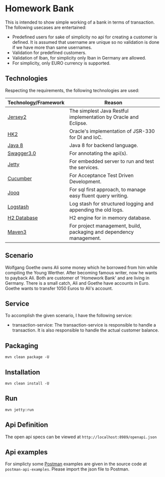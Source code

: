 # Homework Bank
This is intended to show simple working of a bank in terms of transaction. The following usecases are entertained:
* Predefined users for sake of simplicity no api for creating a customer is defined. It is assumed that username are unique so no validation is done if we have more than same usernames.
* Validation for predefined customers.
* Validation of Iban, for simplicity only Iban in Germany are allowed.
* For simplicity, only EURO currency is supported.
## Technologies
Respecting the requirements, the following technologies are used:

Technology/Framework|Reason
------------- | -------------
[Jersey2](https://projects.eclipse.org/projects/ee4j.jersey/ ) | The simplest Java Restful implementation by Oracle and Eclipse. 
[HK2](https://javaee.github.io/hk2/) | Oracle's implementation of JSR-330 for DI and IoC.
[Java 8](https://www.oracle.com/technetwork/java/javase/overview/java8-2100321.html)| Java 8 for backend language.
[Swagger3.0](https://swagger.io/docs/specification/basic-structure/)  | For annotating the  api(s).
[Jetty](https://www.eclipse.org/jetty/) | For embedded server to run and test the services.
[Cucumber](https://cucumber.io/)| For Acceptance Test Driven Development.
[Jooq](https://www.jooq.org/) | For sql first approach, to manage easy fluent query writing.
[Logstash](https://github.com/logstash/logstash-logback-encoder)| Log stash for structured logging and appending the old logs.
[H2 Database](https://www.h2database.com/html/main.html)| H2 engine for in memory database.
[Maven3](https://maven.apache.org/download.cgi)| For project management, build, packaging and dependency management.

## Scenario
Wolfgang Goethe owns Ali some money which he borrowed from him while compiling the Young Werther. After becoming famous writer, now he wants to payback Ali. Both are customer of 'Homework Bank' and are living in Germany.
There is a small catch, Ali and Goethe have accounts in Euro. Goethe wants to transfer 1050 Euros to Ali's account.

## Service
To accomplish the given scenario, I have the following service:
* transaction-service:
The transaction-service is responsible to handle a transaction. It is also responsible to handle the actual customer balance.

## Packaging
```mvn clean package -U```

## Installation
``mvn clean install -U``

## Run
``mvn jetty:run``

## Api Definition
The open api specs can be viewed at `http://localhost:8989/openapi.json`

## Api examples
For simplicty some [Postman](https://www.getpostman.com/) examples are given in the source code at `postman-api-examples`. Please import the json file to Postman.
